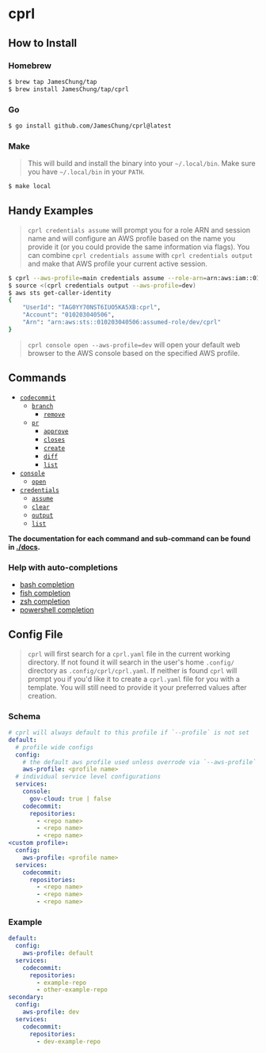 # cprl

## How to Install

### Homebrew

```sh
$ brew tap JamesChung/tap
$ brew install JamesChung/tap/cprl
```

### Go

```sh
$ go install github.com/JamesChung/cprl@latest
```

### Make

> This will build and install the binary into your `~/.local/bin`. Make sure you have `~/.local/bin` in your `PATH`.

```sh
$ make local
```

## Handy Examples

> `cprl credentials assume` will prompt you for a role ARN and session name and will configure an AWS profile based on the name you provide it (or you could provide the same information via flags). You can combine `cprl credentials assume` with `cprl credentials output` and make that AWS profile your current active session.

```sh
$ cprl --aws-profile=main credentials assume --role-arn=arn:aws:iam::010203040506:role/dev --session-name=cprl --output-profile=dev
$ source <(cprl credentials output --aws-profile=dev)
$ aws sts get-caller-identity
{
    "UserId": "TAG0YY70NST6IUO5KA5XB:cprl",
    "Account": "010203040506",
    "Arn": "arn:aws:sts::010203040506:assumed-role/dev/cprl"
}
```

> `cprl console open --aws-profile=dev` will open your default web browser to the AWS console based on the specified AWS profile.

## Commands

- [`codecommit`](./docs/cprl_codecommit.md)
  - [`branch`](./docs/cprl_codecommit_branch.md)
    - [`remove`](./docs/cprl_codecommit_branch_remove.md)
  - [`pr`](./docs/cprl_codecommit_pr.md)
    - [`approve`](./docs/cprl_codecommit_pr_approve.md)
    - [`closes`](./docs/cprl_codecommit_pr_close.md)
    - [`create`](./docs/cprl_codecommit_pr_create.md)
    - [`diff`](./docs/cprl_codecommit_pr_diff.md)
    - [`list`](./docs/cprl_codecommit_pr_list.md)
- [`console`](./docs/cprl_console.md)
  - [`open`](./docs/cprl_console_open.md)
- [`credentials`](./docs/cprl_credentials.md)
  - [`assume`](./docs/cprl_credentials_assume.md)
  - [`clear`](./docs/cprl_credentials_clear.md)
  - [`output`](./docs/cprl_credentials_output.md)
  - [`list`](./docs/cprl_credentials_list.md)

**The documentation for each command and sub-command can be found in [./docs](./docs/cprl.md).**

### Help with auto-completions

* [bash completion](./docs/cprl_completion_bash.md)
* [fish completion](./docs/cprl_completion_fish.md)
* [zsh completion](./docs/cprl_completion_zsh.md)
* [powershell completion](./docs/cprl_completion_powershell.md)

## Config File

> `cprl` will first search for a `cprl.yaml` file in the current working directory. If not found it will search in the user's home `.config/` directory as `.config/cprl/cprl.yaml`. If neither is found `cprl` will prompt you if you'd like it to create a `cprl.yaml` file for you with a template. You will still need to provide it your preferred values after creation.

### Schema

```yaml
# cprl will always default to this profile if `--profile` is not set
default:
  # profile wide configs
  config:
    # the default aws profile used unless overrode via `--aws-profile` flag
    aws-profile: <profile name>
  # individual service level configurations
  services:
    console:
      gov-cloud: true | false
    codecommit:
      repositories:
        - <repo name>
        - <repo name>
        - <repo name>
<custom profile>:
  config:
    aws-profile: <profile name>
  services:
    codecommit:
      repositories:
        - <repo name>
        - <repo name>
        - <repo name>
```

### Example

```yaml
default:
  config:
    aws-profile: default
  services:
    codecommit:
      repositories:
        - example-repo
        - other-example-repo
secondary:
  config:
    aws-profile: dev
  services:
    codecommit:
      repositories:
        - dev-example-repo
```
